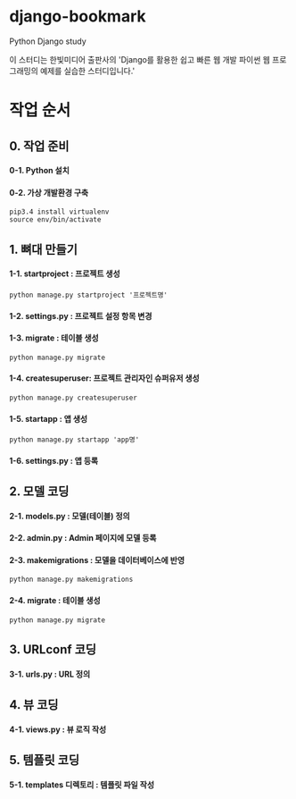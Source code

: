 # django-bookmark
Python Django study

이 스터디는 한빛미디어 출판사의 'Django를 활용한 쉽고 빠른 웹 개발 파이썬 웹 프로그래밍의 예제를 실습한 스터디입니다.'


# 작업 순서

## 0. 작업 준비
#### 0-1. Python 설치
#### 0-2. 가상 개발환경 구축
    pip3.4 install virtualenv
    source env/bin/activate

## 1. 뼈대 만들기
#### 1-1. startproject : 프로젝트 생성
    python manage.py startproject '프로젝트명'
#### 1-2. settings.py : 프로젝트 설정 항목 변경
#### 1-3. migrate : 테이블 생성
    python manage.py migrate
#### 1-4. createsuperuser: 프로젝트 관리자인 슈퍼유저 생성
    python manage.py createsuperuser
#### 1-5. startapp : 앱 생성
    python manage.py startapp 'app명'
#### 1-6. settings.py : 앱 등록

## 2. 모델 코딩
#### 2-1. models.py : 모델(테이블) 정의
#### 2-2. admin.py : Admin 페이지에 모델 등록
#### 2-3. makemigrations : 모델을 데이터베이스에 반영
    python manage.py makemigrations
#### 2-4. migrate : 테이블 생성
    python manage.py migrate

## 3. URLconf 코딩
#### 3-1. urls.py : URL 정의

## 4. 뷰 코딩
#### 4-1. views.py : 뷰 로직 작성

## 5. 템플릿 코딩
#### 5-1. templates 디렉토리 : 템플릿 파일 작성